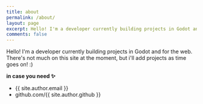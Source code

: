 ```yaml
---
title: about
permalink: /about/
layout: page
excerpt: Hello! I'm a developer currently building projects in Godot and for the web. There's not much on this site at the moment, but i'll add projects as time goes on! :)
comments: false
---
```

 Hello! I'm a developer currently building projects in Godot and for the web. There's not much on this site at the moment, but i'll add projects as time goes on! :)
 
**in case you need ✨**

- {{ site.author.email }}
- github.com/{{ site.author.github }}
